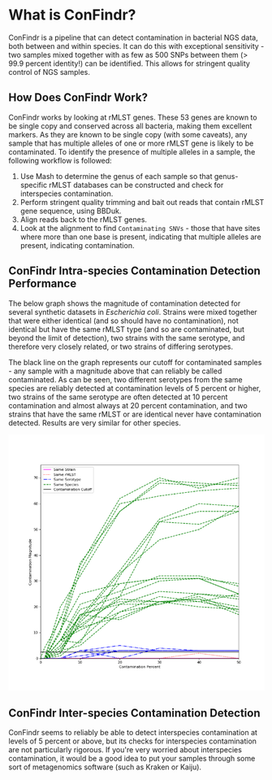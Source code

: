 # What is ConFindr?

ConFindr is a pipeline that can detect contamination in bacterial NGS data, both between and within species. It can do this with exceptional sensitivity - two samples mixed together with as few as
500 SNPs between them (> 99.9 percent identity!) can be identified. This allows for stringent quality control of NGS samples.

## How Does ConFindr Work?

ConFindr works by looking at rMLST genes. These 53 genes are known to be single copy and conserved across all bacteria, making them excellent markers. As they are known to be single copy (with some caveats), any sample that has multiple alleles of one or more rMLST gene is likely to be contaminated. To identify the presence of multiple alleles in a sample, the following workflow is followed:

1. Use Mash to determine the genus of each sample so that genus-specific rMLST databases can be constructed
and check for interspecies contamination.
2. Perform stringent quality trimming and bait out reads that contain rMLST gene sequence, using BBDuk.
3. Align reads back to the rMLST genes.
4. Look at the alignment to find `Contaminating SNVs` - those that have sites where more than one base is present, indicating
that multiple alleles are present, indicating contamination.

## ConFindr Intra-species Contamination Detection Performance

The below graph shows the magnitude of contamination detected for several synthetic datasets in *Escherichia coli*.
Strains were mixed together that were either identical (and so should have no contamination), not identical but
have the same rMLST type (and so are contaminated, but beyond the limit of detection), two strains with the same serotype,
and therefore very closely related, or two strains of differing serotypes.

The black line on the graph represents our cutoff for contaminated samples - any sample with a magnitude above that
can reliably be called contaminated. As can be seen, two different serotypes from the same species are reliably detected
at contamination levels of 5 percent or higher, two strains of the same serotype are often detected at 10 percent
contamination and almost always at 20 percent contamination, and two strains that have the same rMLST or are identical
never have contamination detected. Results are very similar for other species.

![alt text](performance.png "ConFindr Performance")

## ConFindr Inter-species Contamination Detection

ConFindr seems to reliably be able to detect interspecies contamination at levels of 5 percent or above, but its checks
for interspecies contamination are not particularly rigorous. If you're very worried about interspecies contamination,
it would be a good idea to put your samples through some sort of metagenomics software (such as Kraken or Kaiju).